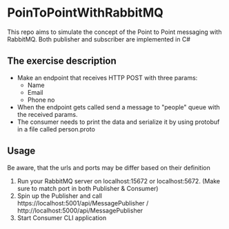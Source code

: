 # PoinToPointWithRabbitMQ

This repo aims to simulate the concept of the Point to Point messaging with RabbitMQ. Both publisher and subscriber are implemented in C#

## The exercise description

* Make an endpoint that receives HTTP POST with three params:
  * Name
  *  Email
  *  Phone no
* When the endpoint gets called send a message to "people" queue with the received params.
* The consumer needs to print the data and serialize it by using protobuf in a file called person.proto

## Usage

Be aware, that the urls and ports may be differ based on their definition

1. Run your RabbitMQ server on localhost:15672 or localhost:5672. (Make sure to match port in both Publisher & Consumer)
2. Spin up the Publisher and call https://localhost:5001/api/MessagePublisher / http://localhost:5000/api/MessagePublisher
3. Start Consumer CLI application
